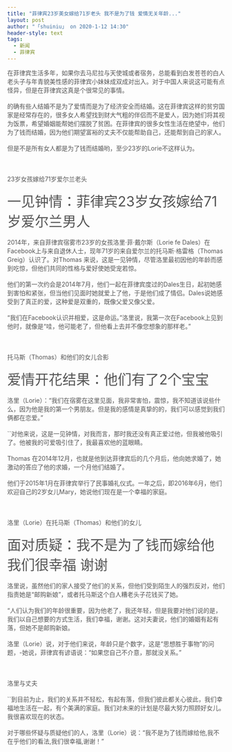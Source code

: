 ```yaml
---
title: "菲律宾23岁美女嫁给71岁老头 我不是为了钱 爱情无关年龄..."
layout: post
author: "「shuiniu」 on 2020-1-12 14:30"
header-style: text
tags:
  - 新闻
  - 菲律宾
---
```


<head></head>
<body>
 <font color="#555555">在菲律宾生活多年，如果你去马尼拉与天使城或者宿务，总能看到白发苍苍的白人老头子与年青貌美性感的菲律宾小妹妹成双成对出入。对于中国人来说这可能有点怪异，但是在菲律宾这真是个很常见的事情。</font>
 <br> 
 <br> 
 <font color="#555555">的确有些人结婚不是为了爱情而是为了经济安全而结婚。这在菲律宾这样的贫穷国家是经常存在的，很多女人希望找到财大气粗的伴侣而不是爱人，因为她们将其视为饭票，希望婚姻能帮她们摆脱了贫困。在菲律宾的很多女性生活在绝望中，他们为了钱而结婚，因为他们期望富裕的丈夫不仅能帮助自己，还能帮到自己的家人。</font>
 <br> 
 <br> 
 <font color="#555555">但是不是所有女人都是为了钱而结婚哟，至少23岁的Lorie不这样认为。</font>
 <br> 
 <br> 
 <br> 
 <br> 
 <font color="#555555">23岁女孩嫁给71岁爱尔兰老头</font>
 <br> 
 <br> 
 <font size="6"><font color="#555555">一见钟情：菲律宾23岁女孩嫁给71岁爱尔兰男人</font></font>
 <br> 
 <br> 
 <font color="#555555">2014年，来自菲律宾宿雾市23岁的女孩洛里·菲·戴尔斯（Lorie fe Dales）在Facebook上与来自退休人士，现年71岁的来自爱尔兰的托马斯·格雷格（Thomas Greig）认识了。对Thomas 来说，这是一见钟情，尽管洛里最初因他的年龄而感到吃惊，但他们共同的性格与爱好使她受宠若惊。</font>
 <br> 
 <br> 
 <font color="#555555">他们的第一次约会是2014年7月，他们一起在菲律宾度过的Dales生日，起初她感到害怕和紧张，但当他们见面时她就爱上了他，于是他们成了情侣。Dales说她感受到了真正的爱，这种爱是双重的，既像父爱又像父爱。</font>
 <br> 
 <br> 
 <font color="#555555">“我们在Facebook认识并相爱，这是命运。”洛里说，我第一次在Facebook上见到他时，就像是“哇，他可能老了，但他看上去并不像您想象的那样老。”</font>
 <br> 
 <br> 
 <br> 
 <br> 
 <font color="#555555">托马斯（Thomas）和他们的女儿合影</font>
 <br> 
 <br> 
 <font size="6"><font color="#555555">爱情开花结果：他们有了2个宝宝</font></font>
 <br> 
 <br> 
 <font color="#555555">洛里（Lorie）：“我们在宿雾在这里见面，我非常害怕，震惊，我不知道该说些什么，因为他是我的第一个男朋友。但是我的感情是真挚的的，我们可以感觉到我们俩都在恋爱。”</font>
 <br> 
 <br> 
 <font color="#555555">``对他来说，这是一见钟情，对我而言，那时我还没有真正爱过他，但我被他吸引了。他被我的可爱吸引住了，我最喜欢他的蓝眼睛。</font>
 <br> 
 <br> 
 <font color="#555555">Thomas 在2014年12月，也就是他到达菲律宾后的几个月后，他向她求婚了，她激动的答应了他的求婚，一个月他们结婚了。</font>
 <br> 
 <br> 
 <font color="#555555">他们于2015年1月在菲律宾举行了民事婚礼仪式。一年之后，即2016年6月，他们欢迎自己的2岁女儿Mary，她说他们现在是一个幸福的家庭。</font>
 <br> 
 <br> 
 <br> 
 <br> 
 <font color="#555555">洛里（Lorie）在托马斯（Thomas）和他们的女儿</font>
 <br> 
 <br> 
 <font size="6"><font color="#555555">面对质疑：我不是为了钱而嫁给他 我们很幸福 谢谢</font></font>
 <br> 
 <br> 
 <font color="#555555">洛里说，虽然他们的家人接受了他们的关系，但他们受到陌生人的强烈反对，他们指责她是“邮购新娘”，或者托马斯这个白人糟老头子花钱买了她。</font>
 <br> 
 <br> 
 <font color="#555555">“人们认为我们的年龄很重要，因为他老了，我还年轻，但是我要对他们说的是，我们以自己想要的方式生活，我们幸福，谢谢。这对夫妻说，他们的婚姻有起有落，但她不是邮购新娘。</font>
 <br> 
 <br> 
 <font color="#555555">洛里（Lorie）说，对于他们来说，年龄只是个数字，这是“思想胜于事物”的问题，-她说，菲律宾有谚语说：“如果您自己不介意，那就没关系。”</font>
 <br> 
 <br> 
 <br> 
 <br> 
 <font color="#555555">洛里与丈夫</font>
 <br> 
 <br> 
 <font color="#555555">``到目前为止，我们的关系并不轻松，有起有落，但我们彼此都关心彼此，我们幸福地生活在一起，有个美满的家庭。我们对未来的计划是尽最大努力照顾好女儿。我很喜欢现在的状态。</font>
 <br> 
 <br> 
 <font color="#555555">对于哪些怀疑与质疑他们的人，洛里（Lorie）说：“我不是为了钱而嫁给他,我不在乎他们的看法,我们很幸福,谢谢！”</font>
 <br>
</body>


